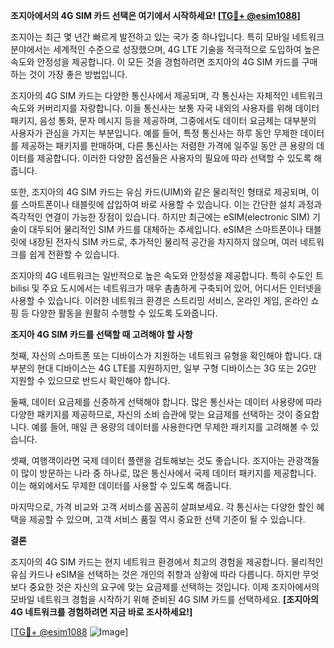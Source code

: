**조지아에서의 4G SIM 카드 선택은 여기에서 시작하세요! [[TG💪+ @esim1088](https://t.me/s/esim1088)]**

조지아는 최근 몇 년간 빠르게 발전하고 있는 국가 중 하나입니다. 특히 모바일 네트워크 분야에서는 세계적인 수준으로 성장했으며, 4G LTE 기술을 적극적으로 도입하여 높은 속도와 안정성을 제공합니다. 이 모든 것을 경험하려면 조지아의 4G SIM 카드를 구매하는 것이 가장 좋은 방법입니다.

조지아의 4G SIM 카드는 다양한 통신사에서 제공되며, 각 통신사는 자체적인 네트워크 속도와 커버리지를 자랑합니다. 이들 통신사는 보통 자국 내외의 사용자를 위해 데이터 패키지, 음성 통화, 문자 메시지 등을 제공하며, 그중에서도 데이터 요금제는 대부분의 사용자가 관심을 가지는 부분입니다. 예를 들어, 특정 통신사는 하루 동안 무제한 데이터를 제공하는 패키지를 판매하며, 다른 통신사는 저렴한 가격에 일주일 동안 큰 용량의 데이터를 제공합니다. 이러한 다양한 옵션들은 사용자의 필요에 따라 선택할 수 있도록 해줍니다.

또한, 조지아의 4G SIM 카드는 유심 카드(UIM)와 같은 물리적인 형태로 제공되며, 이를 스마트폰이나 태블릿에 삽입하여 바로 사용할 수 있습니다. 이는 간단한 설치 과정과 즉각적인 연결이 가능한 장점이 있습니다. 하지만 최근에는 eSIM(electronic SIM) 기술이 대두되어 물리적인 SIM 카드를 대체하는 추세입니다. eSIM은 스마트폰이나 태블릿에 내장된 전자식 SIM 카드로, 추가적인 물리적 공간을 차지하지 않으며, 여러 네트워크를 쉽게 전환할 수 있습니다.

조지아의 4G 네트워크는 일반적으로 높은 속도와 안정성을 제공합니다. 특히 수도인 트bilisi 및 주요 도시에서는 네트워크가 매우 촘촘하게 구축되어 있어, 어디서든 인터넷을 사용할 수 있습니다. 이러한 네트워크 환경은 스트리밍 서비스, 온라인 게임, 온라인 쇼핑 등 다양한 활동을 원활히 수행할 수 있도록 도와줍니다.

**조지아 4G SIM 카드를 선택할 때 고려해야 할 사항**

첫째, 자신의 스마트폰 또는 디바이스가 지원하는 네트워크 유형을 확인해야 합니다. 대부분의 현대 디바이스는 4G LTE를 지원하지만, 일부 구형 디바이스는 3G 또는 2G만 지원할 수 있으므로 반드시 확인해야 합니다.

둘째, 데이터 요금제를 신중하게 선택해야 합니다. 많은 통신사는 데이터 사용량에 따라 다양한 패키지를 제공하므로, 자신의 소비 습관에 맞는 요금제를 선택하는 것이 중요합니다. 예를 들어, 매일 큰 용량의 데이터를 사용한다면 무제한 패키지를 고려해볼 수 있습니다.

셋째, 여행객이라면 국제 데이터 플랜을 검토해보는 것도 좋습니다. 조지아는 관광객들이 많이 방문하는 나라 중 하나로, 많은 통신사에서 국제 데이터 패키지를 제공합니다. 이는 해외에서도 무제한 데이터를 사용할 수 있도록 해줍니다.

마지막으로, 가격 비교와 고객 서비스를 꼼꼼히 살펴보세요. 각 통신사는 다양한 할인 혜택을 제공할 수 있으며, 고객 서비스 품질 역시 중요한 선택 기준이 될 수 있습니다.

**결론**

조지아의 4G SIM 카드는 현지 네트워크 환경에서 최고의 경험을 제공합니다. 물리적인 유심 카드나 eSIM을 선택하는 것은 개인의 취향과 상황에 따라 다릅니다. 하지만 무엇보다 중요한 것은 자신의 요구에 맞는 요금제를 선택하는 것입니다. 이제 조지아에서의 모바일 네트워크 경험을 시작하기 위해 준비된 4G SIM 카드를 선택하세요. **[조지아의 4G 네트워크를 경험하려면 지금 바로 조사하세요!]**

[[TG💪+ @esim1088](https://t.me/s/esim1088) ![Image](https://i.postimg.cc/Y0z9fWf4/image.png)]